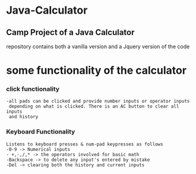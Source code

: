 # Java-Calculator

## Camp Project of a Java Calculator

repository contains both a vanilla version and a Jquery version of the code

# some functionality of the calculator

### click functionality

    -all pads can be clicked and provide number inputs or operator inputs
     depending on what is clicked. There is an AC button to clear all inputs
     and history

### Keyboard Functionality

    Listens to keyboard presses & num-pad keypresses as follows
    -0-9 -> Numerical inputs
    - +,-,/,* -> the operators involved for basic math
    -Backspace -> to delete any input's entered by mistake
    -Del -> clearing both the history and current inputs
